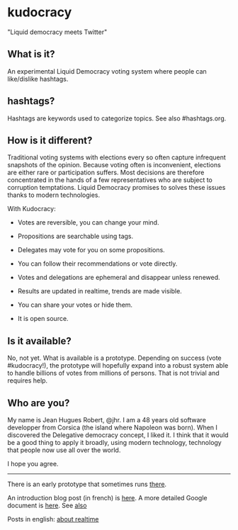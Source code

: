 kudocracy
=========

"Liquid democracy meets Twitter"

What is it?
-----------
An experimental Liquid Democracy voting system where people can like/dislike hashtags.


hashtags?
---------
Hashtags are keywords used to categorize topics. See also #hashtags.org.


How is it different?
-----------

Traditional voting systems with elections every so often capture infrequent snapshots of the opinion. Because voting often is inconvenient, elections are either rare or participation suffers. Most decisions are therefore concentrated in the hands of a few representatives who are subject to corruption temptations. Liquid Democracy promises to solves these issues thanks to modern technologies.

With Kudocracy:

* Votes are reversible, you can change your mind.

* Propositions are searchable using tags.

* Delegates may vote for you on some propositions.

* You can follow their recommendations or vote directly.

* Votes and delegations are ephemeral and disappear unless renewed.

* Results are updated in realtime, trends are made visible.

* You can share your votes or hide them.

* It is open source.


Is it available?
--------
No, not yet. What is available is a prototype. Depending on success (vote #kudocracy!), the prototype will hopefully expand into a robust system able to handle billions of votes from millions of persons. That is not trivial and requires help.


Who are you?
--------
My name is Jean Hugues Robert, @jhr. I am a 48 years old software developper from Corsica (the island where Napoleon was born). When I discovered the Delegative democracy concept, I liked it. I think that it would be a good thing to apply it broadly, using modern technology, technology that people now use all over the world.

I hope you agree.  


-----

There is an early prototype that sometimes runs [there](http://kudocracy-c9-jhr.c9.io/?input=page%20index).

An introduction blog post (in french) is [here](http://virteal.tumblr.com/post/81729964730). A more detailed Google document is [here](https://docs.google.com/document/d/18DAlLESgGSp4RYVu78IjzGqJEjnKOty4uOfWPHTSNFw/edit?usp=sharing). See [also](http://virteal.tumblr.com/post/85621056174)

Posts in english: [about realtime](http://virteal.tumblr.com/post/86071662644)




